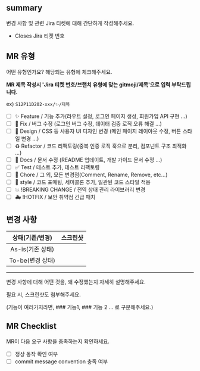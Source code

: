 ## summary

변경 사항 및 관련 Jira 티켓에 대해 간단하게 작성해주세요.

- Closes Jira 티켓 번호

## MR 유형

어떤 유형인가요? 해당되는 유형에 체크해주세요.

**MR 제목 작성시 'Jira 티켓 번호/브랜치 유형에 맞는 gitmoji/제목'으로 입력 부탁드립니다.**

ex) `S12P11D202-xxx/✨/제목`

- [ ] ✨ Feature / 기능 추가(라우트 설정, 로그인 페이지 생성, 회원가입 API 구현 ...)
- [ ] 🐛 Fix / 버그 수정 (로그인 버그 수정, 데이터 검증 로직 오류 해결 ...)
- [ ] 💄 Design / CSS 등 사용자 UI 디자인 변경 (메인 페이지 레이아웃 수정, 버튼 스타일 변경 ...)
- [ ] ♻️ Refactor / 코드 리팩토링(중복 인증 로직 훅으로 분리, 컴포넌트 구조 최적화 ...)
- [ ] 📝 Docs / 문서 수정 (README 업데이트, 개발 가이드 문서 수정 ...)
- [ ] ✅ Test / 테스트 추가, 테스트 리팩토링
- [ ] 💬 Chore / 그 외, 모든 변경점(Comment, Rename, Remove, etc...)
- [ ] 💎 style / 코드 포매팅, 세미콜론 추가, 일관된 코드 스타일 적용
- [ ] 💥 !BREAKING CHANGE / 전역 상태 관리 라이브러리 변경
- [ ] 🚑 !HOTFIX / 보안 취약점 긴급 패치

## 변경 사항

| 상태(기존/변경)  | 스크린샷 |
| :--------------: | -------- |
| As-is(기존 상태) |          |
| To-be(변경 상태) |          |

---

변경 사항에 대해 어떤 것을, 왜 수정했는지 자세히 설명해주세요.

필요 시, 스크린샷도 첨부해주세요.

(기능이 여러가지라면, ### 기능1, ### 기능 2 ... 로 구분해주세요.)

## MR Checklist

MR이 다음 요구 사항을 충족하는지 확인하세요.

- [ ] 정상 동작 확인 여부
- [ ] commit message convention 충족 여부
